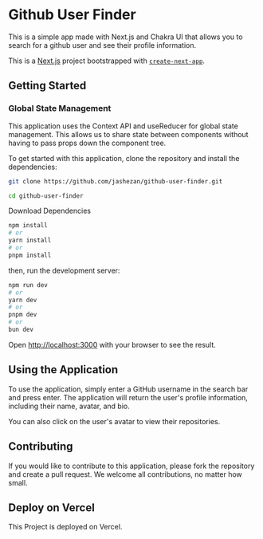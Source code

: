 # Github User Finder

This is a simple app made with Next.js and Chakra UI that allows you to search for a github user and see their profile information.

This is a [Next.js](https://nextjs.org/) project bootstrapped with [`create-next-app`](https://github.com/vercel/next.js/tree/canary/packages/create-next-app).

## Getting Started

### Global State Management

This application uses the Context API and useReducer for global state management. This allows us to share state between components without having to pass props down the component tree.

To get started with this application, clone the repository and install the dependencies:

```bash
git clone https://github.com/jashezan/github-user-finder.git
```

```bash
cd github-user-finder
```

Download Dependencies

```bash
npm install
# or
yarn install
# or
pnpm install
```

then, run the development server:

```bash
npm run dev
# or
yarn dev
# or
pnpm dev
# or
bun dev
```

Open [http://localhost:3000](http://localhost:3000) with your browser to see the result.

## Using the Application

To use the application, simply enter a GitHub username in the search bar and press enter. The application will return the user's profile information, including their name, avatar, and bio.

You can also click on the user's avatar to view their repositories.

## Contributing

If you would like to contribute to this application, please fork the repository and create a pull request. We welcome all contributions, no matter how small.

## Deploy on Vercel

This Project is deployed on Vercel. 
